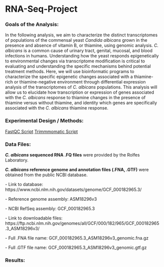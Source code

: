 # RNA-Seq-Project

<h3>Goals of the Analysis:</h3>
<p>In the following analysis, we aim to characterize the distinct transcriptomes of populations of the commensal yeast <i>Candida albicans</i> grown in the presence and absence of vitamin B, or thiamine, using genomic analysis. <i>C. albicans</i> is a common cause of urinary tract, genital, mucosal, and blood infections in humans. Understanding how the yeast responds epigenetically to environmental changes via transcriptome modification is critical to evaluating and understanding the specific mechanisms behind potential treatment methods. Here, we will use bioinformatic programs to characterize the specific epigenetic changes associated with a thiamine-rich or thiamine-negative environment through differential expression analysis of the transcriptomes of <i>C. albicans</i> populations. This analysis will allow us to elucidate how transcription or expression of genes associated with the <i>C. albicans</i> response to thiamine changes in the presence of thiamine versus without thiamine, and identity which genes are specifically associated with the <i>C. albicans</i> thiamine response.</p>

<h3>Experimental Design / Methods:</h3>
<a href=/fastqc.SBATCH> FastQC Script</a>
<a href=/trimmomatic.SBATCH> Trimmmomatic Script<a/>

<h3>Data Files:</h3>
<p><b><i>C. albicans</i> sequenced RNA .FQ files</b> were provided by the Rolfes Laboratory.</p>
<p><b><i>C. albicans</i> reference genome and annotation files (.FNA, .GTF)</b> were obtained from the public NCBI database.</p>
<p> - Link to database: https://www.ncbi.nlm.nih.gov/datasets/genome/GCF_000182965.3/</p2>
<p> - Reference genome assembly: ASM18296v3</p>
<p> - NCBI RefSeq assembly: GCF_000182965.3</p>
<p> - Link to downloadable files: https://ftp.ncbi.nlm.nih.gov/genomes/all/GCF/000/182/965/GCF_000182965.3_ASM18296v3/</p>
<p> - Full .FNA file name: GCF_000182965.3_ASM18296v3_genomic.fna.gz</p>
<p> - Full .GTF file name: GCF_000182965.3_ASM18296v3_genomic.gtf.gz</p>
 
<h3>Results:</h3>

